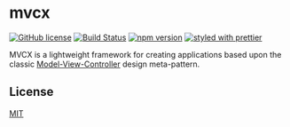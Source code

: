 # mvcx

[![GitHub license](https://img.shields.io/badge/license-MIT-green.svg)](https://github.com/koreezgames/mvcx/blob/master/LICENSE)
[![Build Status](https://secure.travis-ci.org/koreezgames/mvcx.svg?branch=master)](https://travis-ci.com/koreezgames/mvcx.svg?branch=master)
[![npm version](https://badge.fury.io/js/%40koreez%2Fmvcx.svg)](https://badge.fury.io/js/%40koreez%2Fmvcx)
[![styled with prettier](https://img.shields.io/badge/styled_with-prettier-ff69b4.svg)](https://github.com/prettier/prettier)

MVCX is a lightweight framework for creating applications based upon the classic [Model-View-Controller](http://en.wikipedia.org/wiki/Model-view-controller) design meta-pattern.

## License

[MIT](LICENSE)
